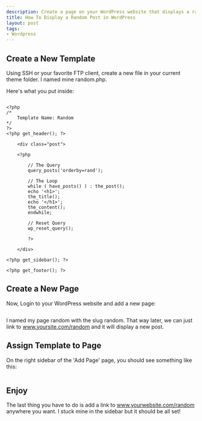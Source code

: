 ```yaml
---  
description: Create a page on your WordPress website that displays a random post from your blog. I think displaying random posts is a fun feature and easy
title: How To Display a Random Post in WordPress
layout: post
tags: 
- Wordpress
---
```

## Create a New Template

Using SSH or your favorite FTP client, create a new file in your current theme folder. I named mine random.php.

Here's what you put inside:

<pre rel="PHP" class="prettyprint"><code class="php">
&lt;?php 
/*
	Template Name: Random
*/
?>
&lt;?php get_header(); ?>

    &lt;div class="post">

	&lt;?php

	    // The Query
	    query_posts('orderby=rand');

	    // The Loop
	    while ( have_posts() ) : the_post();
		echo '&lt;h1>';
		the_title();
		echo '&lt;/h1>';
		the_content();
	    endwhile;

	    // Reset Query
	    wp_reset_query();

        ?>

    &lt;/div><!--END .post-->
	
&lt;?php get_sidebar(); ?>

&lt;?php get_footer(); ?>
</code></pre>

## Create a New Page

Now, Login to your WordPress website and add a new page:

<div class="img-wrap"><img src="{{ site.url }}/images/wordpress_new_page.jpg" alt="" title="wordpress_new_page" class="alignnone size-full wp-image-2328" /></div>

I named my page random with the slug random. That way later, we can just link to www.yoursite.com/random and it will display a new post.

## Assign Template to Page

On the right sidebar of the 'Add Page' page, you should see something like this:

<div class="img-wrap"><img src="{{ site.url }}/images/assign_wp_template_to_page.jpg" alt="" title="assign_wp_template_to_page" class="alignnone size-full wp-image-2329" /></div>

## Enjoy

The last thing you have to do is add a link to www.yourwebsite.com/random anywhere you want. I stuck mine in the sidebar but it should be all set!
